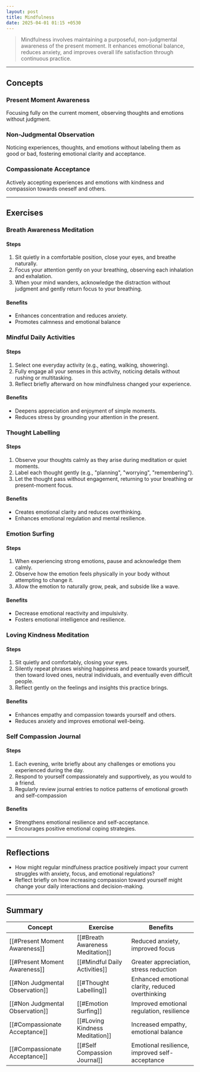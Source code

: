 ```yaml
---
layout: post
title: Mindfulness
date: 2025-04-01 01:15 +0530
---
```


> Mindfulness involves maintaining a purposeful, non-judgmental awareness of the present moment. It enhances emotional balance, reduces anxiety, and improves overall life satisfaction through continuous practice.

---

## Concepts

### Present Moment Awareness

Focusing fully on the current moment, observing thoughts and emotions without judgment.

### Non-Judgmental Observation

Noticing experiences, thoughts, and emotions without labeling them as good or bad, fostering emotional clarity and acceptance.

### Compassionate Acceptance

Actively accepting experiences and emotions with kindness and compassion towards oneself and others.

---

## Exercises

### Breath Awareness Meditation

#### Steps

1. Sit quietly in a comfortable position, close your eyes, and breathe naturally.
2. Focus your attention gently on your breathing, observing each inhalation and exhalation.
3. When your mind wanders, acknowledge the distraction without judgment and gently return focus to your breathing.

#### Benefits

- Enhances concentration and reduces anxiety.
- Promotes calmness and emotional balance

### Mindful Daily Activities

#### Steps

1. Select one everyday activity (e.g., eating, walking, showering).
2. Fully engage all your senses in this activity, noticing details without rushing or multitasking.
3. Reflect briefly afterward on how mindfulness changed your experience.

#### Benefits

- Deepens appreciation and enjoyment of simple moments.
- Reduces stress by grounding your attention in the present.

### Thought Labelling

#### Steps

1. Observe your thoughts calmly as they arise during meditation or quiet moments.
2. Label each thought gently (e.g., "planning", "worrying", "remembering").
3. Let the thought pass without engagement, returning to your breathing or present-moment focus.

#### Benefits

- Creates emotional clarity and reduces overthinking.
- Enhances emotional regulation and mental resilience.

### Emotion Surfing

#### Steps

1. When experiencing strong emotions, pause and acknowledge them calmly.
2. Observe how the emotion feels physically in your body without attempting to change it.
3. Allow the emotion to naturally grow, peak, and subside like a wave.

#### Benefits

- Decrease emotional reactivity and impulsivity.
- Fosters emotional intelligence and resilience.

### Loving Kindness Meditation

#### Steps

1. Sit quietly and comfortably, closing your eyes.
2. Silently repeat phrases wishing happiness and peace towards yourself, then toward loved ones, neutral individuals, and eventually even difficult people.
3. Reflect gently on the feelings and insights this practice brings.

#### Benefits

- Enhances empathy and compassion towards yourself and others.
- Reduces anxiety and improves emotional well-being.

### Self Compassion Journal

#### Steps

1. Each evening, write briefly about any challenges or emotions you experienced during the day.
2. Respond to yourself compassionately and supportively, as you would to a friend.
3. Regularly review journal entries to notice patterns of emotional growth and self-compassion

#### Benefits

- Strengthens emotional resilience and self-acceptance.
- Encourages positive emotional coping strategies.

---

## Reflections

- How might regular mindfulness practice positively impact your current struggles with anxiety, focus, and emotional regulations?
- Reflect briefly on how increasing compassion toward yourself might change your daily interactions and decision-making.

---

## Summary

| Concept                         | Exercise                         | Benefits                                         |
| ------------------------------- | -------------------------------- | ------------------------------------------------ |
| [[#Present Moment Awareness]]   | [[#Breath Awareness Meditation]] | Reduced anxiety, improved focus                  |
| [[#Present Moment Awareness]]   | [[#Mindful Daily Activities]]    | Greater appreciation, stress reduction           |
| [[#Non Judgmental Observation]] | [[#Thought Labelling]]           | Enhanced emotional clarity, reduced overthinking |
| [[#Non Judgmental Observation]] | [[#Emotion Surfing]]             | Improved emotional regulation, resilience        |
| [[#Compassionate Acceptance]]   | [[#Loving Kindness Meditation]]  | Increased empathy, emotional balance             |
| [[#Compassionate Acceptance]]   | [[#Self Compassion Journal]]     | Emotional resilience, improved self-acceptance   |
